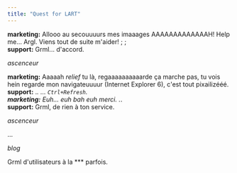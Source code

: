 ```yaml
---
title: "Quest for LART"
---
```


**marketing:** Allooo au secouuuurs mes imaaages AAAAAAAAAAAAAH! Help me... Argl. Viens tout de suite m'aider! ; ;   
**support:** Grml... d'accord.

*ascenceur*

**marketing:** Aaaaah *relief* tu là, regaaaaaaaaaarde ça marche pas, tu vois hein regarde mon navigateuuuur (Internet Explorer 6), c'est tout pixailizééé.   
**support:** ._. ... `Ctrl+Refresh`.   
**marketing:** Euh... euh bah euh merci. ._.   
**support:** Grml, de rien à ton service.

*ascenceur*

...

*blog*

Grml d'utilisateurs à la *** parfois.

